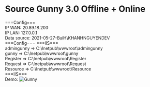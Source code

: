 # Source Gunny 3.0 Offline + Online 
 
 ===Config=== <br>
 IP WAN: 20.89.18.200 <br>
 IP LAN: 127.0.0.1<br>
 Data source: 2021-05-27-BuiH\KHANHNGUYENDEV <br>
 ===Config===
 ===IIS===<br>
 admingunny => C:\Inetpub\wwwroot\admingunny <br>
 gunny => C:\Inetpub\wwwroot\gunny <br>
 Register => C:\Inetpub\wwwroot\Register <br>
 Request => C:\Inetpub\wwwroot\Request <br>
 Resource => C:\Inetpub\wwwroot\Resource <br>
 ===IIS===<br>
 Demo: 
![Gunny](https://user-images.githubusercontent.com/44081478/120429223-8aef0c00-c364-11eb-9836-93b26c924262.PNG)
